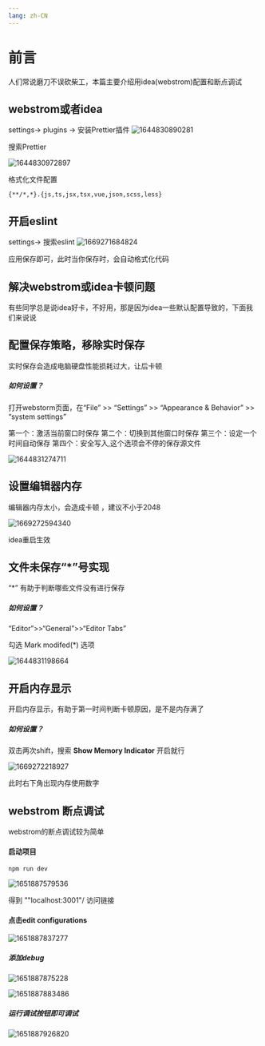 ```yaml
---
lang: zh-CN
---
```


# 前言

人们常说磨刀不误砍柴工，本篇主要介绍用idea(webstrom)配置和断点调试



## webstrom或者idea

settings-> plugins -> 安装Prettier插件
![1644830890281](https://github.jzfai.top/file/vap-assets/1644830890281.png)

搜索Prettier

![1644830972897](https://github.jzfai.top/file/vap-assets/1644830972897.png)

格式化文件配置

```text
{**/*,*}.{js,ts,jsx,tsx,vue,json,scss,less}
```



## 开启eslint

settings-> 搜索eslint
![1669271684824](https://github.jzfai.top/file/vap-assets/1669271684824.png)

应用保存即可，此时当你保存时，会自动格式化代码



## 解决webstrom或idea卡顿问题

有些同学总是说idea好卡，不好用，那是因为idea一些默认配置导致的，下面我们来说说



## 配置保存策略，移除实时保存

实时保存会造成电脑硬盘性能损耗过大，让后卡顿

##### 如何设置？

打开webstorm页面，在“File” >> “Settings” >> “Appearance & Behavior” >> “system settings”

第一个：激活当前窗口时保存
第二个：切换到其他窗口时保存
第三个：设定一个时间自动保存
第四个：安全写入,这个选项会不停的保存源文件


![1644831274711](https://github.jzfai.top/file/vap-assets/1644831274711.png)



## 设置编辑器内存

编辑器内存太小，会造成卡顿 ，建议不小于2048

![1669272594340](https://github.jzfai.top/file/vap-assets/1669272594340.png)

idea重启生效



## 文件未保存“*”号实现

“*” 有助于判断哪些文件没有进行保存



##### 如何设置？

“Editor”>>“General”>>“Editor Tabs”

勾选 Mark modifed(*) 选项

![1644831198664](https://github.jzfai.top/file/vap-assets/1644831198664.png)



## 开启内存显示

开启内存显示，有助于第一时间判断卡顿原因，是不是内存满了



##### 如何设置？

双击两次shift，搜索 **Show Memory Indicator**  开启就行

![1669272218927](https://github.jzfai.top/file/vap-assets/1669272218927.png)

此时右下角出现内存使用数字



## webstrom 断点调试

webstrom的断点调试较为简单

#### 启动项目

```
npm run dev 
```

![1651887579536](https://github.jzfai.top/file/vap-assets/1651887579536.png)

得到 ""localhost:3001"/ 访问链接

#### 点击edit configurations

![1651887837277](https://github.jzfai.top/file/vap-assets/1651887837277.png)

##### 添加debug

![1651887875228](https://github.jzfai.top/file/vap-assets/1651887875228.png)

![1651887883486](https://github.jzfai.top/file/vap-assets/1651887883486.png)

##### 运行调试按钮即可调试

![1651887926820](https://github.jzfai.top/file/vap-assets/1651887926820.png)

